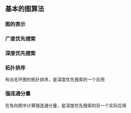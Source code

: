 ## 基本的图算法
### 图的表示

### 广度优先搜索

### 深度优先搜索

### 拓扑排序
有向无环图的拓扑排序，是深度优先搜索的一个应用

### 强连通分量
在有向图中计算强连通分量，是深度优先搜索的另一个实际应用
